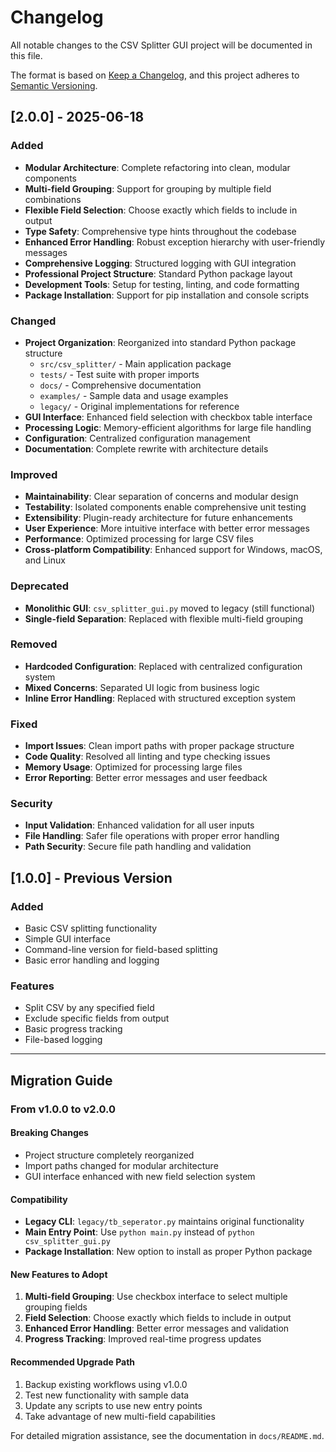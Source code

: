 # Changelog

All notable changes to the CSV Splitter GUI project will be documented in this file.

The format is based on [Keep a Changelog](https://keepachangelog.com/en/1.0.0/),
and this project adheres to [Semantic Versioning](https://semver.org/spec/v2.0.0.html).

## [2.0.0] - 2025-06-18

### Added
- **Modular Architecture**: Complete refactoring into clean, modular components
- **Multi-field Grouping**: Support for grouping by multiple field combinations  
- **Flexible Field Selection**: Choose exactly which fields to include in output
- **Type Safety**: Comprehensive type hints throughout the codebase
- **Enhanced Error Handling**: Robust exception hierarchy with user-friendly messages
- **Comprehensive Logging**: Structured logging with GUI integration
- **Professional Project Structure**: Standard Python package layout
- **Development Tools**: Setup for testing, linting, and code formatting
- **Package Installation**: Support for pip installation and console scripts

### Changed
- **Project Organization**: Reorganized into standard Python package structure
  - `src/csv_splitter/` - Main application package
  - `tests/` - Test suite with proper imports
  - `docs/` - Comprehensive documentation
  - `examples/` - Sample data and usage examples
  - `legacy/` - Original implementations for reference
- **GUI Interface**: Enhanced field selection with checkbox table interface
- **Processing Logic**: Memory-efficient algorithms for large file handling
- **Configuration**: Centralized configuration management
- **Documentation**: Complete rewrite with architecture details

### Improved
- **Maintainability**: Clear separation of concerns and modular design
- **Testability**: Isolated components enable comprehensive unit testing
- **Extensibility**: Plugin-ready architecture for future enhancements
- **User Experience**: More intuitive interface with better error messages
- **Performance**: Optimized processing for large CSV files
- **Cross-platform Compatibility**: Enhanced support for Windows, macOS, and Linux

### Deprecated
- **Monolithic GUI**: `csv_splitter_gui.py` moved to legacy (still functional)
- **Single-field Separation**: Replaced with flexible multi-field grouping

### Removed
- **Hardcoded Configuration**: Replaced with centralized configuration system
- **Mixed Concerns**: Separated UI logic from business logic
- **Inline Error Handling**: Replaced with structured exception system

### Fixed
- **Import Issues**: Clean import paths with proper package structure
- **Code Quality**: Resolved all linting and type checking issues
- **Memory Usage**: Optimized for processing large files
- **Error Reporting**: Better error messages and user feedback

### Security
- **Input Validation**: Enhanced validation for all user inputs
- **File Handling**: Safer file operations with proper error handling
- **Path Security**: Secure file path handling and validation

## [1.0.0] - Previous Version

### Added
- Basic CSV splitting functionality
- Simple GUI interface
- Command-line version for field-based splitting
- Basic error handling and logging

### Features
- Split CSV by any specified field
- Exclude specific fields from output
- Basic progress tracking
- File-based logging

---

## Migration Guide

### From v1.0.0 to v2.0.0

#### Breaking Changes
- Project structure completely reorganized
- Import paths changed for modular architecture
- GUI interface enhanced with new field selection system

#### Compatibility
- **Legacy CLI**: `legacy/tb_seperator.py` maintains original functionality
- **Main Entry Point**: Use `python main.py` instead of `python csv_splitter_gui.py`
- **Package Installation**: New option to install as proper Python package

#### New Features to Adopt
1. **Multi-field Grouping**: Use checkbox interface to select multiple grouping fields
2. **Field Selection**: Choose exactly which fields to include in output
3. **Enhanced Error Handling**: Better error messages and validation
4. **Progress Tracking**: Improved real-time progress updates

#### Recommended Upgrade Path
1. Backup existing workflows using v1.0.0
2. Test new functionality with sample data
3. Update any scripts to use new entry points
4. Take advantage of new multi-field capabilities

For detailed migration assistance, see the documentation in `docs/README.md`.
